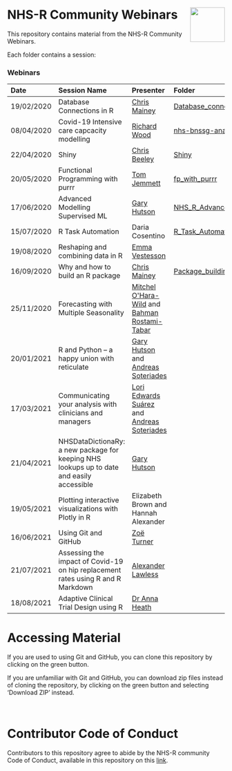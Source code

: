 
<!-- README.md is generated from README.Rmd. Please edit that file -->

# NHS-R Community Webinars <a href='https://nhsrcommunity.com/'><img src='https://nhsrcommunity.com/wp-content/uploads/2018/02/logo.png' align="right" height="80" /></a>

<!-- badges: start -->

<!-- badges: end -->

This repository contains material from the NHS-R Community Webinars.

Each folder contains a session:

### Webinars

| Date       | Session Name | Presenter | Folder | Video |
| :--------- | :----------- | :-------- | :----- | :---- |
| 19/02/2020 | Database Connections in R | [Chris Mainey](https://github.com/chrismainey) | [Database_connections_in_R](https://github.com/nhs-r-community/Webinars/tree/master/Database_connections_in_R) | [Watch](https://nhsrcommunity.com/learn-r/workshops/database-connections-in-r-webinar/) |
| 08/04/2020 | Covid-19 Intensive care capcacity modelling | [Richard Wood](https://github.com/richardwoodgb) | [nhs-bnssg-analytics/covid-simr](https://github.com/nhs-bnssg-analytics/covid-simr) | [Watch](https://nhsrcommunity.com/learn-r/workshops/covid-19-modelling-webinar/) |
| 22/04/2020 | Shiny | [Chris Beeley](https://github.com/ChrisBeeley) | [Shiny](https://github.com/nhs-r-community/Webinars/tree/master/Shiny) | [Watch](https://nhsrcommunity.com/learn-r/workshops/shiny-webinar/) |
| 20/05/2020 | Functional Programming with purrr | [Tom Jemmett](https://github.com/tomjemmett) | [fp_with_purrr](https://github.com/nhs-r-community/Webinars/tree/master/fp_with_purrr) | [Watch](https://nhsrcommunity.com/learn-r/workshops/functional-programming-using-the-purrr-package-webinar/) |
| 17/06/2020 | Advanced Modelling Supervised ML | [Gary Hutson](https://github.com/statsgary) | [NHS_R_Advanced_Modelling_Supervised_ML](https://github.com/nhs-r-community/Webinars/tree/master/NHS_R_Advanced_Modelling_Supervised_ML)  | [Watch](https://nhsrcommunity.com/learn-r/workshops/advanced-modelling-supervised-ml/) |
| 15/07/2020 | R Task Automation | Daria Cosentino | [R_Task_Automation](https://github.com/nhs-r-community/Webinars/tree/master/R_Task_Automation) | [Watch](https://nhsrcommunity.com/learn-r/workshops/task-automation-with-r/) |
| 19/08/2020 | Reshaping and combining data in R | [Emma Vestesson](https://github.com/emmavestesson) | | [Watch](https://nhsrcommunity.com/learn-r/workshops/reshaping-and-combining-data-in-r/) |
| 16/09/2020 | Why and how to build an R package | [Chris Mainey](https://github.com/chrismainey)     | [Package_building](https://github.com/nhs-r-community/Webinars/tree/master/Package_building) | [Watch](https://nhsrcommunity.com/learn-r/workshops/why-and-how-to-build-an-r-package/) |
| 25/11/2020 | Forecasting with Multiple Seasonality | [Mitchel O'Hara-Wild](https://github.com/mitchelloharawild) and [Bahman Rostami-Tabar](https://github.com/bahmanrostamitabar) | | [Watch](https://nhsrcommunity.com/learn-r/workshops/forecasting-with-multiple-seasonality/) |
| 20/01/2021 | R and Python – a happy union with reticulate | [Gary Hutson](https://github.com/statsgary) and [Andreas Soteriades](https://github.com/andreassot10) | | [Watch](https://nhsrcommunity.com/learn-r/workshops/r-and-python-a-happy-union-with-reticulate/) |
| 17/03/2021 | Communicating your analysis with clinicians and managers | [Lori Edwards Suárez](https://github.com/Analyst-In-The-Wild) and [Andreas Soteriades](https://github.com/andreassot10) | | [Watch](https://nhsrcommunity.com/learn-r/workshops/communicating-your-analysis-with-clinicians-and-managers/) |
| 21/04/2021 | NHSDataDictionaRy: a new package for keeping NHS lookups up to date and easily accessible | [Gary Hutson](https://github.com/statsgary) | | [Watch](https://nhsrcommunity.com/learn-r/workshops/nhsdatadictionary-a-new-package-for-keeping-nhs-lookups-up-to-date-and-easily-accessible/) |
| 19/05/2021 | Plotting interactive visualizations with Plotly in R | Elizabeth Brown and Hannah Alexander | | [Watch](https://nhsrcommunity.com/learn-r/workshops/plotting-interactive-visualizations-with-plotly-in-r/) |
| 16/06/2021 | Using Git and GitHub | [Zoë Turner](https://github.com/Lextuga007) | | [Watch](https://nhsrcommunity.com/learn-r/workshops/using-git-and-github/) |
| 21/07/2021 | Assessing the impact of Covid-19 on hip replacement rates using R and R Markdown | [Alexander Lawless](https://github.com/orgs/The-Strategy-Unit/people/alexanderlawless) | | [Watch](https://nhsrcommunity.com/learn-r/workshops/assessing-the-impact-of-covid-19-on-hip-replacement-rates-using-r-and-r-markdown/) |
| 18/08/2021 | Adaptive Clinical Trial Design using R | [Dr Anna Heath](https://github.com/annaheath) | | [Watch](https://nhsrcommunity.com/learn-r/workshops/adaptive-clinical-trial-design-using-r/) |

# Accessing Material

If you are used to using Git and GitHub, you can clone this repository
by clicking on the green button.

If you are unfamiliar with Git and GitHub, you can download zip files
instead of cloning the repository, by clicking on the green button and
selecting ‘Download ZIP’ instead.

<br>

# Contributor Code of Conduct

Contributors to this repository agree to abide by the NHS-R community
Code of Conduct, available in this repository on this
[link](https://github.com/nhs-r-community/Webinars/blob/master/code_of_conduct.md).
